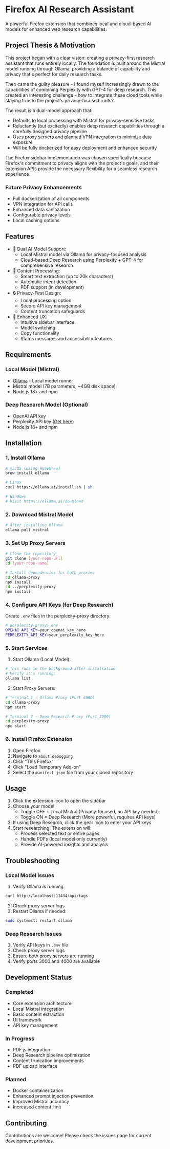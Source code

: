 # Firefox AI Research Assistant

A powerful Firefox extension that combines local and cloud-based AI models for enhanced web research capabilities.

## Project Thesis & Motivation

This project began with a clear vision: creating a privacy-first research assistant that runs entirely locally. The foundation is built around the Mistral model running through Ollama, providing a balance of capability and privacy that's perfect for daily research tasks.

Then came the guilty pleasure - I found myself increasingly drawn to the capabilities of combining Perplexity with GPT-4 for deep research. This created an interesting challenge - how to integrate these cloud tools while staying true to the project's privacy-focused roots?

The result is a dual-model approach that:
- Defaults to local processing with Mistral for privacy-sensitive tasks
- Reluctantly (but excitedly) enables deep research capabilities through a carefully designed privacy pipeline
- Uses proxy servers and planned VPN integration to minimize data exposure
- Will be fully dockerized for easy deployment and enhanced security

The Firefox sidebar implementation was chosen specifically because Firefox's commitment to privacy aligns with the project's goals, and their extension APIs provide the necessary flexibility for a seamless research experience.

### Future Privacy Enhancements
- Full dockerization of all components
- VPN integration for API calls
- Enhanced data sanitization
- Configurable privacy levels
- Local caching options

## Features

- 🤖 Dual AI Model Support:
  - Local Mistral model via Ollama for privacy-focused analysis
  - Cloud-based Deep Research using Perplexity + GPT-4 for comprehensive research
- 📑 Content Processing:
  - Smart text extraction (up to 20k characters)
  - Automatic intent detection
  - PDF support (in development)
- 🔒 Privacy-First Design:
  - Local processing option
  - Secure API key management
  - Content truncation safeguards
- 🎯 Enhanced UX:
  - Intuitive sidebar interface
  - Model switching
  - Copy functionality
  - Status messages and accessibility features

## Requirements

### Local Model (Mistral)
- [Ollama](https://ollama.ai/) - Local model runner
- Mistral model (7B parameters, ~4GB disk space)
- Node.js 18+ and npm

### Deep Research Model (Optional)
- OpenAI API key
- Perplexity API key ([Get here](https://docs.perplexity.ai/))
- Node.js 18+ and npm

## Installation

### 1. Install Ollama
```bash
# macOS (using Homebrew)
brew install ollama

# Linux
curl https://ollama.ai/install.sh | sh

# Windows
# Visit https://ollama.ai/download
```

### 2. Download Mistral Model
```bash
# After installing Ollama
ollama pull mistral
```

### 3. Set Up Proxy Servers
```bash
# Clone the repository
git clone [your-repo-url]
cd [your-repo-name]

# Install dependencies for both proxies
cd ollama-proxy
npm install
cd ../perplexity-proxy
npm install
```

### 4. Configure API Keys (for Deep Research)
Create `.env` files in the perplexity-proxy directory:
```bash
# perplexity-proxy/.env
OPENAI_API_KEY=your_openai_key_here
PERPLEXITY_API_KEY=your_perplexity_key_here
```

### 5. Start Services

1. Start Ollama (Local Model):
```bash
# This runs in the background after installation
# Verify it's running:
ollama list
```

2. Start Proxy Servers:
```bash
# Terminal 1 - Ollama Proxy (Port 4000)
cd ollama-proxy
npm start

# Terminal 2 - Deep Research Proxy (Port 3000)
cd perplexity-proxy
npm start
```

### 6. Install Firefox Extension

1. Open Firefox
2. Navigate to `about:debugging`
3. Click "This Firefox"
4. Click "Load Temporary Add-on"
5. Select the `manifest.json` file from your cloned repository

## Usage

1. Click the extension icon to open the sidebar
2. Choose your model:
   - Toggle OFF = Local Mistral (Privacy-focused, no API key needed)
   - Toggle ON = Deep Research (More powerful, requires API keys)
3. If using Deep Research, click the gear icon to enter your API keys
4. Start researching! The extension will:
   - Process selected text or entire pages
   - Handle PDFs (local model only currently)
   - Provide AI-powered insights and analysis

## Troubleshooting

### Local Model Issues
1. Verify Ollama is running:
```bash
curl http://localhost:11434/api/tags
```
2. Check proxy server logs
3. Restart Ollama if needed:
```bash
sudo systemctl restart ollama
```

### Deep Research Issues
1. Verify API keys in `.env` file
2. Check proxy server logs
3. Ensure both proxy servers are running
4. Verify ports 3000 and 4000 are available

## Development Status

### Completed
- Core extension architecture
- Local Mistral integration
- Basic content extraction
- UI framework
- API key management

### In Progress
- PDF.js integration
- Deep Research pipeline optimization
- Content truncation improvements
- PDF upload interface

### Planned
- Docker containerization
- Enhanced prompt injection prevention
- Improved Mistral accuracy
- Increased content limit

## Contributing

Contributions are welcome! Please check the issues page for current development priorities.